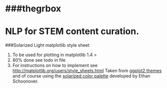 ###thegrbox
========

NLP for STEM content curation.  
========
###Solarized Light matplotlib style sheet
1.  To be used for plotting in matplotlib 1.4 >
2.  80% done see todo in file 
3.  For instructions on how to implement see http://matplotlib.org/users/style_sheets.html
Taken from [ggplot2 themes](https://github.com/jrnold/ggthemes) and of course using the [solarized color palette](http://ethanschoonover.com/solarized) developed by Ethan Schoonover.
